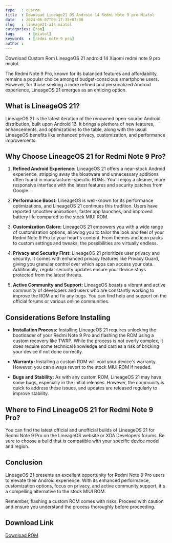```yaml
---
type   : cusrom
title  : Download Lineage21 OS Android 14 Redmi Note 9 pro Miatol
date   : 2024-06-07T09:17:35+07:00
slug   : lineage21-a14-miatol
categories: [rom]
tags      : [miatol]
keywords  : [redmi note 9 pro]
author :
---
```


Download Custom Rom LineageOS 21 android 14 Xiaomi redmi note 9 pro miatol.

The Redmi Note 9 Pro, known for its balanced features and affordability, remains a popular choice amongst budget-conscious smartphone users. However, for those seeking a more refined and personalized Android experience, LineageOS 21 emerges as an enticing option.

## What is LineageOS 21?

LineageOS 21 is the latest iteration of the renowned open-source Android distribution, built upon Android 13. It brings a plethora of new features, enhancements, and optimizations to the table, along with the usual LineageOS benefits like enhanced privacy, customization, and performance improvements.

## Why Choose LineageOS 21 for Redmi Note 9 Pro?

1. **Refined Android Experience:** LineageOS 21 offers a near-stock Android experience, stripping away the bloatware and unnecessary additions often found in manufacturer-specific ROMs. You'll enjoy a cleaner, more responsive interface with the latest features and security patches from Google.

2. **Performance Boost:** LineageOS is well-known for its performance optimizations, and LineageOS 21 continues this tradition. Users have reported smoother animations, faster app launches, and improved battery life compared to the stock MIUI ROM.

3. **Customization Galore:** LineageOS 21 empowers you with a wide range of customization options, allowing you to tailor the look and feel of your Redmi Note 9 Pro to your heart's content. From themes and icon packs to custom settings and tweaks, the possibilities are virtually endless.

4. **Privacy and Security First:** LineageOS 21 prioritizes user privacy and security. It comes with enhanced privacy features like Privacy Guard, giving you granular control over which apps can access your data. Additionally, regular security updates ensure your device stays protected from the latest threats.

5. **Active Community and Support:** LineageOS boasts a vibrant and active community of developers and users who are constantly working to improve the ROM and fix any bugs. You can find help and support on the official forums or various online communities.

## Considerations Before Installing

* **Installation Process:** Installing LineageOS 21 requires unlocking the bootloader of your Redmi Note 9 Pro and flashing the ROM using a custom recovery like TWRP. While the process is not overly complex, it does require some technical knowledge and carries a risk of bricking your device if not done correctly.

* **Warranty:** Installing a custom ROM will void your device's warranty. However, you can always revert to the stock MIUI ROM if needed.

* **Bugs and Stability:** As with any custom ROM, LineageOS 21 may have some bugs, especially in the initial releases. However, the community is quick to address these issues, and updates are released regularly to improve stability.

## Where to Find LineageOS 21 for Redmi Note 9 Pro?

You can find the latest official and unofficial builds of LineageOS 21 for Redmi Note 9 Pro on the LineageOS website or XDA Developers forums. Be sure to choose a build that is compatible with your specific device model and region.

## Conclusion

LineageOS 21 presents an excellent opportunity for Redmi Note 9 Pro users to elevate their Android experience. With its enhanced performance, customization options, focus on privacy, and active community support, it's a compelling alternative to the stock MIUI ROM. 

Remember, flashing a custom ROM comes with risks. Proceed with caution and ensure you understand the process thoroughly before proceeding.


## Download Link
[Download ROM](https://t.me/wahyu6070files/217?single)


